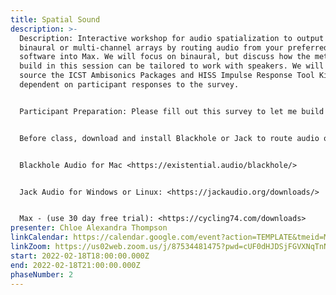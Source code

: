 ```yaml
---
title: Spatial Sound
description: >-
  Description: Interactive workshop for audio spatialization to output to
  binaural or multi-channel arrays by routing audio from your preferred audio
  software into Max. We will focus on binaural, but discuss how the methods we
  build in this session can be tailored to work with speakers. We will use open
  source the ICST Ambisonics Packages and HISS Impulse Response Tool Kit
  dependent on participant responses to the survey.


  Participant Preparation: Please fill out this survey to let me build a class to best suit your needs <https://forms.gle/A52FX9VtTqHC6zYy7>


  Before class, download and install Blackhole or Jack to route audio on your computer (this is also useful for streaming with OBS or Zoom!): 


  Blackhole Audio for Mac <https://existential.audio/blackhole/> 


  Jack Audio for Windows or Linux: <https://jackaudio.org/downloads/>


  Max - (use 30 day free trial): <https://cycling74.com/downloads>
presenter: Chloe Alexandra Thompson
linkCalendar: https://calendar.google.com/event?action=TEMPLATE&tmeid=MG5hbGtub2lpb2Q5amo5Nzg0bW1qZ2w1OTYgY19tcnJybXZ0ZWhqcThyc3A2ajJmdHVjbGJyc0Bn&tmsrc=c_mrrrmvtehjq8rsp6j2ftuclbrs%40group.calendar.google.com
linkZoom: https://us02web.zoom.us/j/87534481475?pwd=cUF0dHJDSjFGVXNqTnNiNm9HSC9NUT09
start: 2022-02-18T18:00:00.000Z
end: 2022-02-18T21:00:00.000Z
phaseNumber: 2
---
```

